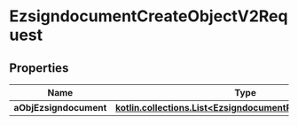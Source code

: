 
# EzsigndocumentCreateObjectV2Request

## Properties
| Name | Type | Description | Notes |
| ------------ | ------------- | ------------- | ------------- |
| **aObjEzsigndocument** | [**kotlin.collections.List&lt;EzsigndocumentRequestCompound&gt;**](EzsigndocumentRequestCompound.md) |  |  |



